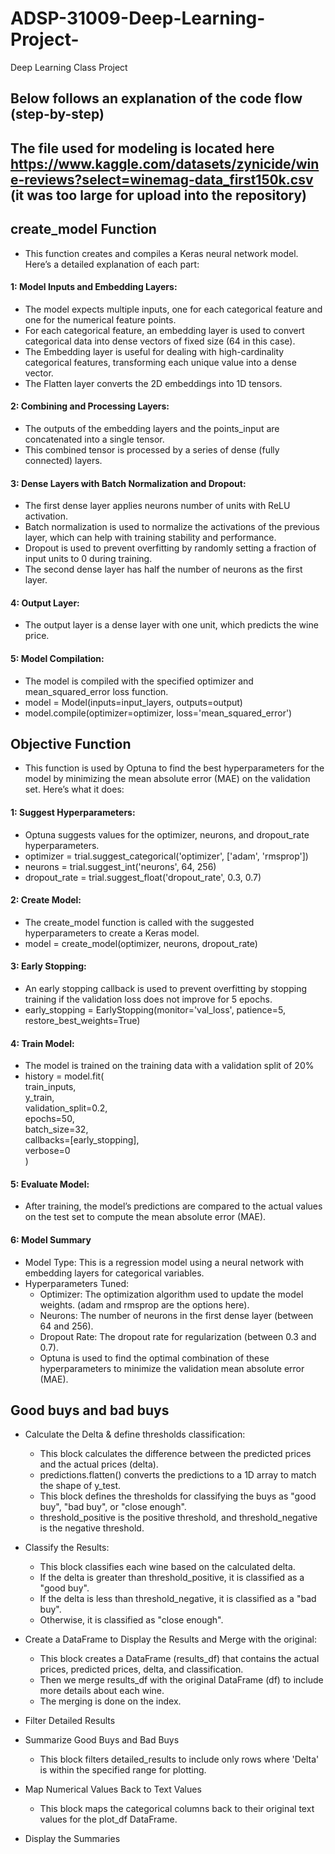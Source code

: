 # ADSP-31009-Deep-Learning-Project-
Deep Learning Class Project

## Below follows an explanation of the code flow (step-by-step) 

## The file used for modeling is located here https://www.kaggle.com/datasets/zynicide/wine-reviews?select=winemag-data_first150k.csv (it was too large for upload into the repository) 



## create_model Function  

* This function creates and compiles a Keras neural network model. Here’s a detailed explanation of each part:  

#### 1: Model Inputs and Embedding Layers:  

* The model expects multiple inputs, one for each categorical feature and one for the numerical feature points.  
* For each categorical feature, an embedding layer is used to convert categorical data into dense vectors of fixed size (64 in this case).  
* The Embedding layer is useful for dealing with high-cardinality categorical features, transforming each unique value into a dense vector.  
* The Flatten layer converts the 2D embeddings into 1D tensors.  

#### 2: Combining and Processing Layers:  

* The outputs of the embedding layers and the points_input are concatenated into a single tensor.  
* This combined tensor is processed by a series of dense (fully connected) layers.  

#### 3: Dense Layers with Batch Normalization and Dropout:  

* The first dense layer applies neurons number of units with ReLU activation.  
* Batch normalization is used to normalize the activations of the previous layer, which can help with training stability and performance.  
* Dropout is used to prevent overfitting by randomly setting a fraction of input units to 0 during training.  
* The second dense layer has half the number of neurons as the first layer.  

#### 4: Output Layer:  

* The output layer is a dense layer with one unit, which predicts the wine price.  

#### 5: Model Compilation:  

* The model is compiled with the specified optimizer and mean_squared_error loss function.
* model = Model(inputs=input_layers, outputs=output)
* model.compile(optimizer=optimizer, loss='mean_squared_error')
    
## Objective Function  
    
* This function is used by Optuna to find the best hyperparameters for the model by minimizing the mean absolute error (MAE) on the validation set. Here’s what it does:  

#### 1: Suggest Hyperparameters:  

* Optuna suggests values for the optimizer, neurons, and dropout_rate hyperparameters.  
* optimizer = trial.suggest_categorical('optimizer', ['adam', 'rmsprop'])  
* neurons = trial.suggest_int('neurons', 64, 256)  
* dropout_rate = trial.suggest_float('dropout_rate', 0.3, 0.7)      

#### 2: Create Model:  

* The create_model function is called with the suggested hyperparameters to create a Keras model.
* model = create_model(optimizer, neurons, dropout_rate)

#### 3: Early Stopping:  

* An early stopping callback is used to prevent overfitting by stopping training if the validation loss does not improve for 5 epochs.  
* early_stopping = EarlyStopping(monitor='val_loss', patience=5, restore_best_weights=True)  

#### 4: Train Model:  

* The model is trained on the training data with a validation split of 20%
* history = model.fit(  
        train_inputs,  
        y_train,  
        validation_split=0.2,  
        epochs=50,  
        batch_size=32,  
        callbacks=[early_stopping],  
        verbose=0  
        )  

#### 5: Evaluate Model:

* After training, the model’s predictions are compared to the actual values on the test set to compute the mean absolute error (MAE).


#### 6: Model Summary

* Model Type: This is a regression model using a neural network with embedding layers for categorical variables.
* Hyperparameters Tuned:
    * Optimizer: The optimization algorithm used to update the model weights. (adam and rmsprop are the options here).
    * Neurons: The number of neurons in the first dense layer (between 64 and 256).
    * Dropout Rate: The dropout rate for regularization (between 0.3 and 0.7).
    * Optuna is used to find the optimal combination of these hyperparameters to minimize the validation mean absolute error (MAE).

## Good buys and bad buys 

* Calculate the Delta & define thresholds classification:
    * This block calculates the difference between the predicted prices and the actual prices (delta).
    * predictions.flatten() converts the predictions to a 1D array to match the shape of y_test.
    * This block defines the thresholds for classifying the buys as "good buy", "bad buy", or "close enough".
    * threshold_positive is the positive threshold, and threshold_negative is the negative threshold.

* Classify the Results:
    * This block classifies each wine based on the calculated delta.
    * If the delta is greater than threshold_positive, it is classified as a "good buy".
    * If the delta is less than threshold_negative, it is classified as a "bad buy".
    * Otherwise, it is classified as "close enough".

* Create a DataFrame to Display the Results and Merge with the original:
    * This block creates a DataFrame (results_df) that contains the actual prices, predicted prices, delta, and classification.
    * Then we merge results_df with the original DataFrame (df) to include more details about each wine.
    * The merging is done on the index.

* Filter Detailed Results

* Summarize Good Buys and Bad Buys
    * This block filters detailed_results to include only rows where 'Delta' is within the specified range for plotting.

* Map Numerical Values Back to Text Values
    * This block maps the categorical columns back to their original text values for the plot_df DataFrame.

* Display the Summaries
